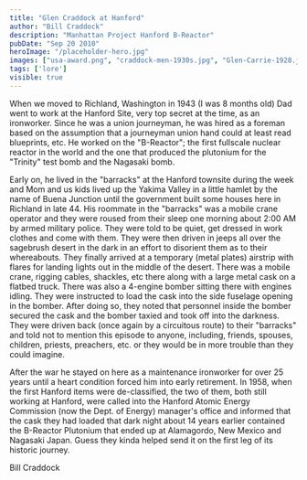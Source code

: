 ```yaml
---
title: "Glen Craddock at Hanford"
author: "Bill Craddock"
description: "Manhattan Project Hanford B-Reactor"
pubDate: "Sep 20 2010"
heroImage: "/placeholder-hero.jpg"
images: ["usa-award.png", "craddock-men-1930s.jpg", "Glen-Carrie-1928.jpg", "glen-carrie.jpg"]
tags: ['lore']
visible: true
---
```

When we moved to Richland, Washington in 1943 (I was 8 months old) Dad went to work at the Hanford Site, very top secret at the time, as an ironworker.  Since he was a union journeyman, he was hired as a foreman based on the assumption that a journeyman union hand could at least read blueprints, etc.  He worked on the "B-Reactor"; the first fullscale nuclear reactor in the world and the one that produced the plutonium for the "Trinity" test bomb and the Nagasaki bomb.

Early on, he lived in the "barracks" at the Hanford townsite during the week and Mom and us kids lived up the Yakima Valley in a little hamlet by the name of Buena Junction until the government built some houses here in Richland in late 44. His roommate in the "barracks" was a mobile crane operator and they were roused from their sleep one morning about 2:00 AM by armed military police. They were told to be quiet, get dressed in work clothes and come with them.  They were then driven in jeeps all over the sagebrush desert in the dark in an effort to disorient them as to their whereabouts.  They finally arrived at a temporary (metal plates) airstrip with flares for landing lights out in the middle of the desert.  There was a mobile crane, rigging cables, shackles, etc there along with a large metal cask on a flatbed truck.  There was also a 4-engine bomber sitting there with engines idling.  They were instructed to load the cask into the side fuselage opening in the bomber.  After doing so, they noted that personnel inside the bomber secured the cask and the bomber taxied and took off into the darkness.  They were driven back (once again by a circuitous route) to their "barracks" and told not to mention this episode to anyone, including, friends, spouses, children, priests, preachers, etc. or they would be in more trouble than they could imagine.

After the war he stayed on here as a maintenance ironworker for over 25 years until a heart condition forced him into early retirement. In 1958, when the first Hanford items were de-classified, the two of them, both still working at Hanford, were called into the Hanford Atomic Energy Commission (now the Dept. of Energy) manager's office and informed that the cask they had loaded that dark night about 14 years earlier contained the B-Reactor Plutonium that ended up at Alamagordo, New Mexico and Nagasaki Japan.  Guess they kinda helped send it on the first leg of its historic journey.

Bill Craddock
